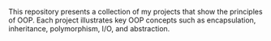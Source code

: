 
This repository presents a collection of my projects that show the principles of OOP. Each project illustrates key OOP concepts such as encapsulation, inheritance, polymorphism, I/O, and abstraction. 
